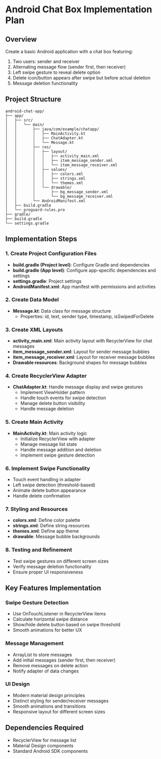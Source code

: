 # Android Chat Box Implementation Plan

## Overview
Create a basic Android application with a chat box featuring:
1. Two users: sender and receiver
2. Alternating message flow (sender first, then receiver)
3. Left swipe gesture to reveal delete option
4. Delete icon/button appears after swipe but before actual deletion
5. Message deletion functionality

## Project Structure
```
android-chat-app/
├── app/
│   ├── src/
│   │   └── main/
│   │       ├── java/com/example/chatapp/
│   │       │   ├── MainActivity.kt
│   │       │   ├── ChatAdapter.kt
│   │       │   └── Message.kt
│   │       ├── res/
│   │       │   ├── layout/
│   │       │   │   ├── activity_main.xml
│   │       │   │   ├── item_message_sender.xml
│   │       │   │   └── item_message_receiver.xml
│   │       │   ├── values/
│   │       │   │   ├── colors.xml
│   │       │   │   ├── strings.xml
│   │       │   │   └── themes.xml
│   │       │   └── drawable/
│   │       │       ├── bg_message_sender.xml
│   │       │       └── bg_message_receiver.xml
│   │       └── AndroidManifest.xml
│   ├── build.gradle
│   └── proguard-rules.pro
├── gradle/
├── build.gradle
└── settings.gradle
```

## Implementation Steps

### 1. Create Project Configuration Files
- **build.gradle (Project level)**: Configure Gradle and dependencies
- **build.gradle (App level)**: Configure app-specific dependencies and settings
- **settings.gradle**: Project settings
- **AndroidManifest.xml**: App manifest with permissions and activities

### 2. Create Data Model
- **Message.kt**: Data class for message structure
  - Properties: id, text, sender type, timestamp, isSwipedForDelete

### 3. Create XML Layouts
- **activity_main.xml**: Main activity layout with RecyclerView for chat messages
- **item_message_sender.xml**: Layout for sender message bubbles
- **item_message_receiver.xml**: Layout for receiver message bubbles
- **Drawable resources**: Background shapes for message bubbles

### 4. Create RecyclerView Adapter
- **ChatAdapter.kt**: Handle message display and swipe gestures
  - Implement ViewHolder pattern
  - Handle touch events for swipe detection
  - Manage delete button visibility
  - Handle message deletion

### 5. Create Main Activity
- **MainActivity.kt**: Main activity logic
  - Initialize RecyclerView with adapter
  - Manage message list state
  - Handle message addition and deletion
  - Implement swipe gesture detection

### 6. Implement Swipe Functionality
- Touch event handling in adapter
- Left swipe detection (threshold-based)
- Animate delete button appearance
- Handle delete confirmation

### 7. Styling and Resources
- **colors.xml**: Define color palette
- **strings.xml**: Define string resources
- **themes.xml**: Define app theme
- **drawable**: Message bubble backgrounds

### 8. Testing and Refinement
- Test swipe gestures on different screen sizes
- Verify message deletion functionality
- Ensure proper UI responsiveness

## Key Features Implementation

### Swipe Gesture Detection
- Use OnTouchListener in RecyclerView items
- Calculate horizontal swipe distance
- Show/hide delete button based on swipe threshold
- Smooth animations for better UX

### Message Management
- ArrayList to store messages
- Add initial messages (sender first, then receiver)
- Remove messages on delete action
- Notify adapter of data changes

### UI Design
- Modern material design principles
- Distinct styling for sender/receiver messages
- Smooth animations and transitions
- Responsive layout for different screen sizes

## Dependencies Required
- RecyclerView for message list
- Material Design components
- Standard Android SDK components

